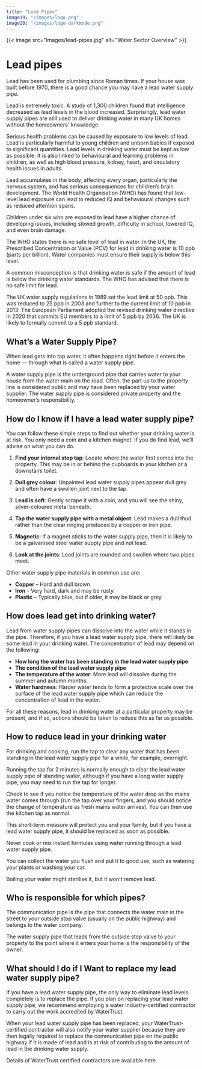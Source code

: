 ```yaml
---
title: "Lead Pipes"
image19: "/images/logo.png"
image20: "/images/logo-darkmode.png"
---
```


{{< image src="images/lead-pipes.jpg" alt="Water Sector Overview" >}}


# Lead pipes

Lead has been used for plumbing since Roman times. If your house was built before 1970, there is a good chance you may have a lead water supply pipe.

Lead is extremely toxic. A study of 1,300 children found that intelligence decreased as lead levels in the blood increased. Surprisingly, lead water supply pipes are still used to deliver drinking water in many UK homes without the homeowners' knowledge.

Serious health problems can be caused by exposure to low levels of lead. Lead is particularly harmful to young children and unborn babies if exposed to significant quantities. Lead levels in drinking water must be kept as low as possible. It is also linked to behavioural and learning problems in children, as well as high blood pressure, kidney, heart, and circulatory health issues in adults.

Lead accumulates in the body, affecting every organ, particularly the nervous system, and has serious consequences for children’s brain development. The World Health Organisation (WHO) has found that low-level lead exposure can lead to reduced IQ and behavioural changes such as reduced attention spans.

Children under six who are exposed to lead have a higher chance of developing issues, including slowed growth, difficulty in school, lowered IQ, and even brain damage.

The WHO states there is no safe level of lead in water. In the UK, the Prescribed Concentration or Value (PCV) for lead in drinking water is 10 ppb (parts per billion). Water companies must ensure their supply is below this level.

A common misconception is that drinking water is safe if the amount of lead is below the drinking water standards. The WHO has advised that there is no safe limit for lead.

The UK water supply regulations in 1989 set the lead limit at 50 ppb. This was reduced to 25 ppb in 2003 and further to the current limit of 10 ppb in 2013. The European Parliament adopted the revised drinking water directive in 2020 that commits EU members to a limit of 5 ppb by 2036. The UK is likely to formally commit to a 5 ppb standard.

## What’s a Water Supply Pipe?

When lead gets into tap water, it often happens right before it enters the home — through what is called a water supply pipe.

A water supply pipe is the underground pipe that carries water to your house from the water main on the road. Often, the part up to the property line is considered public and may have been replaced by your water supplier. The water supply pipe is considered private property and the homeowner’s responsibility.

## How do I know if I have a lead water supply pipe?

You can follow these simple steps to find out whether your drinking water is at risk. You only need a coin and a kitchen magnet. If you do find lead, we’ll advise on what you can do.

1. **Find your internal stop tap**: Locate where the water first comes into the property. This may be in or behind the cupboards in your kitchen or a downstairs toilet.

2. **Dull grey colour**: Unpainted lead water supply pipes appear dull grey and often have a swollen joint next to the tap.

3. **Lead is soft**: Gently scrape it with a coin, and you will see the shiny, silver-coloured metal beneath.

4. **Tap the water supply pipe with a metal object**: Lead makes a dull thud rather than the clear ringing produced by a copper or iron pipe.

5. **Magnetic**: If a magnet sticks to the water supply pipe, then it is likely to be a galvanised steel water supply pipe and not lead.

6. **Look at the joints**: Lead joints are rounded and swollen where two pipes meet.

Other water supply pipe materials in common use are:
- **Copper** – Hard and dull brown
- **Iron** – Very hard, dark and may be rusty
- **Plastic** – Typically blue, but if older, it may be black or grey

## How does lead get into drinking water?

Lead from water supply pipes can dissolve into the water while it stands in the pipe. Therefore, if you have a lead water supply pipe, there will likely be some lead in your drinking water. The concentration of lead may depend on the following:
- **How long the water has been standing in the lead water supply pipe**
- **The condition of the lead water supply pipe**
- **The temperature of the water**: More lead will dissolve during the summer and autumn months.
- **Water hardness**: Harder water tends to form a protective scale over the surface of the lead water supply pipe which can reduce the concentration of lead in the water.

For all these reasons, lead in drinking water at a particular property may be present, and if so, actions should be taken to reduce this as far as possible.

## How to reduce lead in your drinking water

For drinking and cooking, run the tap to clear any water that has been standing in the lead water supply pipe for a while, for example, overnight.

Running the tap for 2 minutes is normally enough to clear the lead water supply pipe of standing water, although if you have a long water supply pipe, you may need to run the tap for longer.

Check to see if you notice the temperature of the water drop as the mains water comes through (run the tap over your fingers, and you should notice the change of temperature as fresh mains water arrives). You can then use the kitchen tap as normal.

This short-term measure will protect you and your family, but if you have a lead water supply pipe, it should be replaced as soon as possible.

Never cook or mix instant formulas using water running through a lead water supply pipe.

You can collect the water you flush and put it to good use, such as watering your plants or washing your car.

Boiling your water might sterilise it, but it won't remove lead.

## Who is responsible for which pipes?

The communication pipe is the pipe that connects the water main in the street to your outside stop valve (usually on the public highway) and belongs to the water company.

The water supply pipe that leads from the outside stop valve to your property to the point where it enters your home is the responsibility of the owner.

## What should I do if I Want to replace my lead water supply pipe?

If you have a lead water supply pipe, the only way to eliminate lead levels completely is to replace the pipe. If you plan on replacing your lead water supply pipe, we recommend employing a water industry-certified contractor to carry out the work accredited by WaterTrust.

When your lead water supply pipe has been replaced, your WaterTrust-certified contractor will also notify your water supplier because they are then legally required to replace the communication pipe on the public highway if it is made of lead and is at risk of contributing to the amount of lead in the drinking water supply.

Details of WaterTrust certified contractors are available here.
